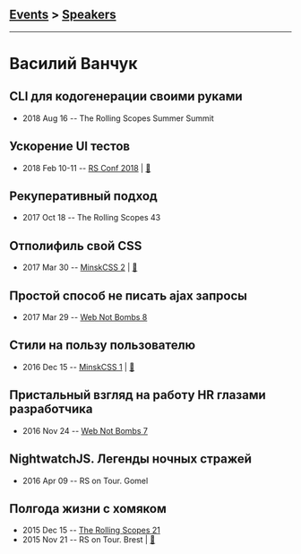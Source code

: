 ## [Events](../README.md) > [Speakers](../speakers.md)
---

# Василий Ванчук

## CLI для кодогенерации своими руками
- 2018 Aug 16 -- The Rolling Scopes Summer Summit    
## Ускорение UI тестов
- 2018 Feb 10-11 -- [RS Conf 2018](https://youtu.be/Vh7vXXN599s)  | [:notebook:](http://slides.com/vvscode/be-mock#/)  
## Рекуперативный подход
- 2017 Oct 18 -- The Rolling Scopes 43    
## Отполифиль свой CSS
- 2017 Mar 30 -- [MinskCSS 2](https://www.youtube.com/watch?v=VrsLTZGGy10)  | [:notebook:](https://www.slideshare.net/VasilVanchuck/css-minskcss-2)  
## Простой способ не писать ajax запросы
- 2017 Mar 29 -- [Web Not Bombs 8](https://www.youtube.com/watch?v=EbUWzUiOpx0)    
## Стили на пользу пользователю
- 2016 Dec 15 -- [MinskCSS 1](https://www.youtube.com/watch?v=1MrQqtZYkM8)  | [:notebook:](https://www.slideshare.net/VasilVanchuck/minskcss-1-15)  
## Пристальный взгляд на работу HR глазами разработчика
- 2016 Nov 24 -- [Web Not Bombs 7](https://www.youtube.com/watch?v=xEG_44KzdZ8)    
## NightwatchJS. Легенды ночных стражей
- 2016 Apr 09 -- RS on Tour. Gomel    
## Полгода жизни с хомяком
- 2015 Dec 15 -- [The Rolling Scopes 21](https://www.youtube.com/watch?v=FWw6iUFxaE8)    
- 2015 Nov 21 -- RS on Tour. Brest  | [:notebook:](http://rolling-scopes.github.io/slides/rs20/ember-presentation.pptx)  
